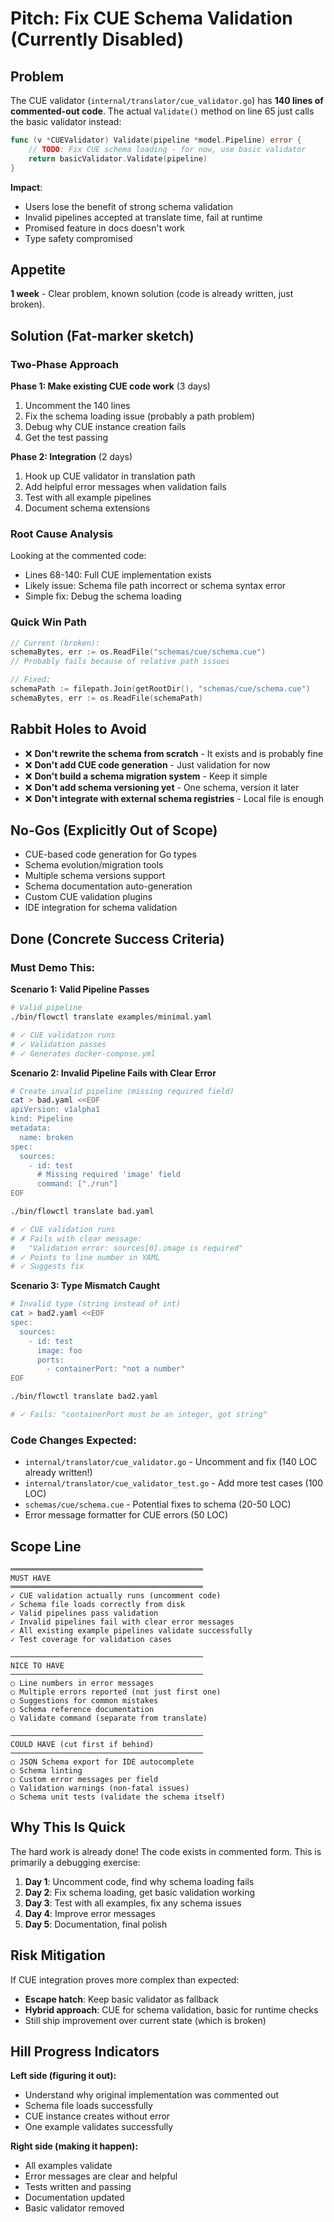 # Pitch: Fix CUE Schema Validation (Currently Disabled)

## Problem
The CUE validator (`internal/translator/cue_validator.go`) has **140 lines of commented-out code**. The actual `Validate()` method on line 65 just calls the basic validator instead:

```go
func (v *CUEValidator) Validate(pipeline *model.Pipeline) error {
    // TODO: Fix CUE schema loading - for now, use basic validator
    return basicValidator.Validate(pipeline)
}
```

**Impact**:
- Users lose the benefit of strong schema validation
- Invalid pipelines accepted at translate time, fail at runtime
- Promised feature in docs doesn't work
- Type safety compromised

## Appetite
**1 week** - Clear problem, known solution (code is already written, just broken).

## Solution (Fat-marker sketch)

### Two-Phase Approach

**Phase 1: Make existing CUE code work** (3 days)
1. Uncomment the 140 lines
2. Fix the schema loading issue (probably a path problem)
3. Debug why CUE instance creation fails
4. Get the test passing

**Phase 2: Integration** (2 days)
1. Hook up CUE validator in translation path
2. Add helpful error messages when validation fails
3. Test with all example pipelines
4. Document schema extensions

### Root Cause Analysis
Looking at the commented code:
- Lines 68-140: Full CUE implementation exists
- Likely issue: Schema file path incorrect or schema syntax error
- Simple fix: Debug the schema loading

### Quick Win Path
```go
// Current (broken):
schemaBytes, err := os.ReadFile("schemas/cue/schema.cue")
// Probably fails because of relative path issues

// Fixed:
schemaPath := filepath.Join(getRootDir(), "schemas/cue/schema.cue")
schemaBytes, err := os.ReadFile(schemaPath)
```

## Rabbit Holes to Avoid
- ❌ **Don't rewrite the schema from scratch** - It exists and is probably fine
- ❌ **Don't add CUE code generation** - Just validation for now
- ❌ **Don't build a schema migration system** - Keep it simple
- ❌ **Don't add schema versioning yet** - One schema, version it later
- ❌ **Don't integrate with external schema registries** - Local file is enough

## No-Gos (Explicitly Out of Scope)
- CUE-based code generation for Go types
- Schema evolution/migration tools
- Multiple schema versions support
- Schema documentation auto-generation
- Custom CUE validation plugins
- IDE integration for schema validation

## Done (Concrete Success Criteria)

### Must Demo This:

**Scenario 1: Valid Pipeline Passes**
```bash
# Valid pipeline
./bin/flowctl translate examples/minimal.yaml

# ✓ CUE validation runs
# ✓ Validation passes
# ✓ Generates docker-compose.yml
```

**Scenario 2: Invalid Pipeline Fails with Clear Error**
```bash
# Create invalid pipeline (missing required field)
cat > bad.yaml <<EOF
apiVersion: v1alpha1
kind: Pipeline
metadata:
  name: broken
spec:
  sources:
    - id: test
      # Missing required 'image' field
      command: ["./run"]
EOF

./bin/flowctl translate bad.yaml

# ✓ CUE validation runs
# ✗ Fails with clear message:
#   "Validation error: sources[0].image is required"
# ✓ Points to line number in YAML
# ✓ Suggests fix
```

**Scenario 3: Type Mismatch Caught**
```bash
# Invalid type (string instead of int)
cat > bad2.yaml <<EOF
spec:
  sources:
    - id: test
      image: foo
      ports:
        - containerPort: "not a number"
EOF

./bin/flowctl translate bad2.yaml

# ✓ Fails: "containerPort must be an integer, got string"
```

### Code Changes Expected:
- `internal/translator/cue_validator.go` - Uncomment and fix (140 LOC already written!)
- `internal/translator/cue_validator_test.go` - Add more test cases (100 LOC)
- `schemas/cue/schema.cue` - Potential fixes to schema (20-50 LOC)
- Error message formatter for CUE errors (50 LOC)

## Scope Line

```
═══════════════════════════════════════════
MUST HAVE
═══════════════════════════════════════════
✓ CUE validation actually runs (uncomment code)
✓ Schema file loads correctly from disk
✓ Valid pipelines pass validation
✓ Invalid pipelines fail with clear error messages
✓ All existing example pipelines validate successfully
✓ Test coverage for validation cases

───────────────────────────────────────────
NICE TO HAVE
───────────────────────────────────────────
○ Line numbers in error messages
○ Multiple errors reported (not just first one)
○ Suggestions for common mistakes
○ Schema reference documentation
○ Validate command (separate from translate)

───────────────────────────────────────────
COULD HAVE (cut first if behind)
───────────────────────────────────────────
○ JSON Schema export for IDE autocomplete
○ Schema linting
○ Custom error messages per field
○ Validation warnings (non-fatal issues)
○ Schema unit tests (validate the schema itself)
```

## Why This Is Quick
The hard work is already done! The code exists in commented form. This is primarily a debugging exercise:

1. **Day 1**: Uncomment code, find why schema loading fails
2. **Day 2**: Fix schema loading, get basic validation working
3. **Day 3**: Test with all examples, fix any schema issues
4. **Day 4**: Improve error messages
5. **Day 5**: Documentation, final polish

## Risk Mitigation
If CUE integration proves more complex than expected:
- **Escape hatch**: Keep basic validator as fallback
- **Hybrid approach**: CUE for schema validation, basic for runtime checks
- Still ship improvement over current state (which is broken)

## Hill Progress Indicators

**Left side (figuring it out):**
- Understand why original implementation was commented out
- Schema file loads successfully
- CUE instance creates without error
- One example validates successfully

**Right side (making it happen):**
- All examples validate
- Error messages are clear and helpful
- Tests written and passing
- Documentation updated
- Basic validator removed
